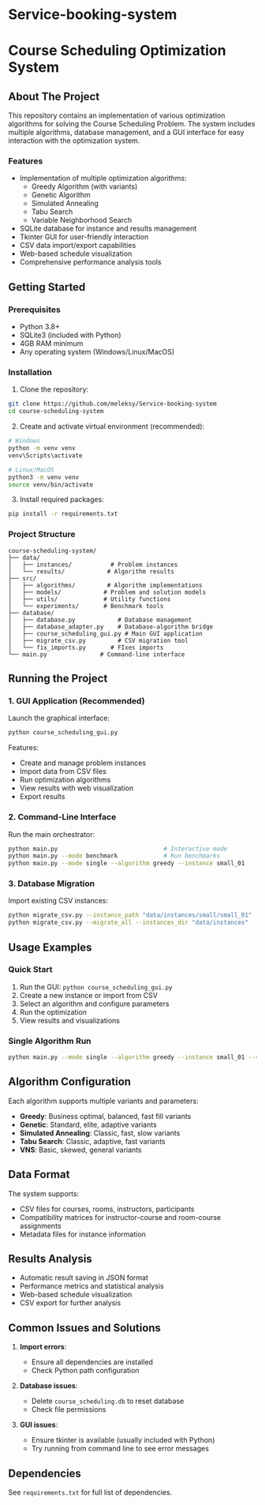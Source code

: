 # Service-booking-system

# Course Scheduling Optimization System

## About The Project
This repository contains an implementation of various optimization algorithms for solving the Course Scheduling Problem. The system includes multiple algorithms, database management, and a GUI interface for easy interaction with the optimization system.

### Features
- Implementation of multiple optimization algorithms:
  - Greedy Algorithm (with variants)
  - Genetic Algorithm
  - Simulated Annealing
  - Tabu Search
  - Variable Neighborhood Search
- SQLite database for instance and results management
- Tkinter GUI for user-friendly interaction
- CSV data import/export capabilities
- Web-based schedule visualization
- Comprehensive performance analysis tools

## Getting Started

### Prerequisites
- Python 3.8+
- SQLite3 (included with Python)
- 4GB RAM minimum
- Any operating system (Windows/Linux/MacOS)

### Installation

1. Clone the repository:
```bash
git clone https://github.com/meleksy/Service-booking-system
cd course-scheduling-system
```

2. Create and activate virtual environment (recommended):
```bash
# Windows
python -m venv venv
venv\Scripts\activate

# Linux/MacOS
python3 -m venv venv
source venv/bin/activate
```

3. Install required packages:
```bash
pip install -r requirements.txt
```

### Project Structure
```
course-scheduling-system/
├── data/
│   ├── instances/           # Problem instances
│   └── results/            # Algorithm results
├── src/
│   ├── algorithms/         # Algorithm implementations
│   ├── models/            # Problem and solution models
│   ├── utils/             # Utility functions
│   └── experiments/       # Benchmark tools
├── database/
│   ├── database.py            # Database management
│   ├── database_adapter.py    # Database-algorithm bridge
│   ├── course_scheduling_gui.py # Main GUI application
│   ├── migrate_csv.py         # CSV migration tool
│   └── fix_imports.py       # FIxes imports
└── main.py               # Command-line interface
```

## Running the Project

### 1. GUI Application (Recommended)
Launch the graphical interface:
```bash
python course_scheduling_gui.py
```

Features:
- Create and manage problem instances
- Import data from CSV files
- Run optimization algorithms
- View results with web visualization
- Export results

### 2. Command-Line Interface
Run the main orchestrator:
```bash
python main.py                              # Interactive mode
python main.py --mode benchmark             # Run benchmarks
python main.py --mode single --algorithm greedy --instance small_01
```

### 3. Database Migration
Import existing CSV instances:
```bash
python migrate_csv.py --instance_path "data/instances/small/small_01"
python migrate_csv.py --migrate_all --instances_dir "data/instances"
```

## Usage Examples

### Quick Start
1. Run the GUI: `python course_scheduling_gui.py`
2. Create a new instance or import from CSV
3. Select an algorithm and configure parameters
4. Run the optimization
5. View results and visualizations


### Single Algorithm Run
```bash
python main.py --mode single --algorithm greedy --instance small_01 --verbose
```

## Algorithm Configuration
Each algorithm supports multiple variants and parameters:
- **Greedy**: Business optimal, balanced, fast fill variants
- **Genetic**: Standard, elite, adaptive variants
- **Simulated Annealing**: Classic, fast, slow variants
- **Tabu Search**: Classic, adaptive, fast variants
- **VNS**: Basic, skewed, general variants

## Data Format
The system supports:
- CSV files for courses, rooms, instructors, participants
- Compatibility matrices for instructor-course and room-course assignments
- Metadata files for instance information

## Results Analysis
- Automatic result saving in JSON format
- Performance metrics and statistical analysis
- Web-based schedule visualization
- CSV export for further analysis

## Common Issues and Solutions

1. **Import errors**:
   - Ensure all dependencies are installed
   - Check Python path configuration

2. **Database issues**:
   - Delete `course_scheduling.db` to reset database
   - Check file permissions

3. **GUI issues**:
   - Ensure tkinter is available (usually included with Python)
   - Try running from command line to see error messages

## Dependencies
See `requirements.txt` for full list of dependencies.

